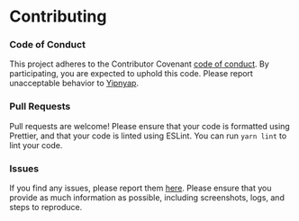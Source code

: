 # Contributing
### Code of Conduct
This project adheres to the Contributor Covenant [code of conduct](CODE_OF_CONDUCT.md). By participating, you are
expected to uphold this code. Please report unacceptable behavior to [Yipnyap](https://yipnyap.com/contact).

### Pull Requests
Pull requests are welcome! Please ensure that your code is formatted using Prettier, and that your code is linted
using ESLint. You can run `yarn lint` to lint your code.

### Issues
If you find any issues, please report them [here](/../../issues). Please ensure that you provide as much information as
possible, including screenshots, logs, and steps to reproduce.
